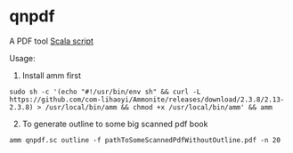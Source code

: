 # qnpdf
A PDF tool [Scala script](https://ammonite.io/#ScalaScripts)  

Usage:
1. Install amm first 

  ```
 sudo sh -c '(echo "#!/usr/bin/env sh" && curl -L https://github.com/com-lihaoyi/Ammonite/releases/download/2.3.8/2.13-2.3.8) > /usr/local/bin/amm && chmod +x /usr/local/bin/amm' && amm
 ```

2. To generate outline to some big scanned pdf book 

```
amm qnpdf.sc outline -f pathToSomeScannedPdfWithoutOutline.pdf -n 20
```

